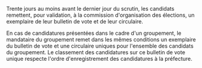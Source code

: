 Trente jours au moins avant le dernier jour du scrutin, les candidats remettent, pour validation, à la commission d'organisation des élections, un exemplaire de leur bulletin de vote et de leur circulaire.  

  

En cas de candidatures présentées dans le cadre d'un groupement, le mandataire du groupement remet dans les mêmes conditions un exemplaire du bulletin de vote et une circulaire uniques pour l'ensemble des candidats du groupement. Le classement des candidatures sur ce bulletin de vote unique respecte l'ordre d'enregistrement des candidatures à la préfecture.

